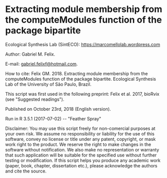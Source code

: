 # Extracting module membership from the computeModules function of the package bipartite

Ecological Synthesis Lab (SintECO): https://marcomellolab.wordpress.com

Author: Gabriel M. Felix.

E-mail: gabriel.felixf@hotmail.com.  

How to cite: Felix GM. 2018. Extracting module membership from the computeModules function of the package bipartite. Ecological Synthesis Lab of the University of São Paulo, Brazil.

This script was first used in the following preprint: Felix et al. 2017, bioRvix (see "Suggested readings").

Published on October 23rd, 2018 (English version).

Run in R 3.5.1 (2017-07-02) -- "Feather Spray"

Disclaimer: You may use this script freely for non-comercial purposes at your own risk. We assume no responsibility or liability for the use of this software, convey no license or title under any patent, copyright, or mask work right to the product. We reserve the right to make changes in the software without notification. We also make no representation or warranty that such application will be suitable for the specified use without further testing or modification. If this script helps you produce any academic work (paper, book, chapter, dissertation etc.), please acknowledge the authors and cite the source.
